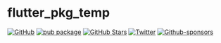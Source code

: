 # flutter_pkg_temp

[![GitHub](https://img.shields.io/github/license/normidar/flutter_pkg_temp.svg)](https://github.com/normidar/flutter_pkg_temp/blob/main/LICENSE)
[![pub package](https://img.shields.io/pub/v/flutter_pkg_temp.svg)](https://pub.dartlang.org/packages/flutter_pkg_temp)
[![GitHub Stars](https://img.shields.io/github/stars/normidar/flutter_pkg_temp.svg)](https://github.com/normidar/flutter_pkg_temp/stargazers)
[![Twitter](https://img.shields.io/twitter/url/https/twitter.com/normidar.svg?style=social&label=Follow%20%40normidar)](https://twitter.com/normidar)
[![Github-sponsors](https://img.shields.io/badge/sponsor-30363D?logo=GitHub-Sponsors&logoColor=#EA4AAA)](https://github.com/sponsors/normidar)
